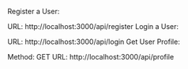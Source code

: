 Register a User:

URL: http://localhost:3000/api/register
Login a User:

URL: http://localhost:3000/api/login
Get User Profile:

Method: GET
URL: http://localhost:3000/api/profile
